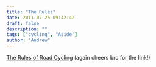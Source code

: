 ```yaml
---
title: "The Rules"
date: 2011-07-25 09:42:42
draft: false
description: ""
tags: ["cycling", "Aside"]
author: "Andrew"
---
```


[The Rules of Road Cycling](http://www.velominati.com/blog/the-rules/ "The Rules!") (again cheers bro for the link!)
